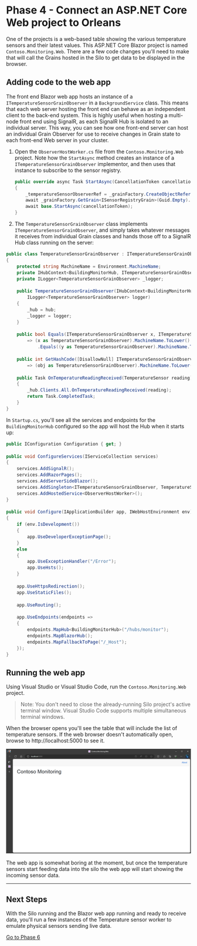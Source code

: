 # Phase 4 - Connect an ASP.NET Core Web project to Orleans

One of the projects is a web-based table showing the various temperature sensors and their latest values. This ASP.NET Core Blazor project is named `Contoso.Monitoring.Web`. There are a few code changes you'll need to make that will call the Grains hosted in the Silo to get data to be displayed in the browser. 

## Adding code to the web app

The front end Blazor web app hosts an instance of a `ITemperatureSensorGrainObserver` in a `BackgroundService` class. This means that each web server hosting the front end can behave as an independent client to the back-end system. This is highly useful when hosting a multi-node front end using SignalR, as each SignalR Hub is isolated to an individual server. This way, you can see how one front-end server can host an individual Grain Observer for use to receive changes in Grain state to each front-end Web server in your cluster. 

1. Open the `ObserverHostWorker.cs` file from the `Contoso.Monitoring.Web` project. Note how the `StartAsync` method creates an instance of a `ITemperatureSensorGrainObserver` implementor, and then uses that instance to subscribe to the sensor registry. 

    ```csharp
    public override async Task StartAsync(CancellationToken cancellationToken)
    {
        _temperatureSensorObserverRef = _grainFactory.CreateObjectReference<ITemperatureSensorGrainObserver>(_temperatureSensorObserver);
        await _grainFactory.GetGrain<ISensorRegistryGrain>(Guid.Empty).Subscribe(_temperatureSensorObserverRef);
        await base.StartAsync(cancellationToken);
    }
    ```

1. The `TemperatureSensorGrainObserver` class implements `ITemperatureSensorGrainObserver`, and simply takes whatever messages it receives from individual Grain classes and hands those off to a SignalR Hub class running on the server:

```csharp
public class TemperatureSensorGrainObserver : ITemperatureSensorGrainObserver
{
    protected string MachineName = Environment.MachineName;
    private IHubContext<BuildingMonitorHub, ITemperatureSensorGrainObserver> _hub;
    private ILogger<TemperatureSensorGrainObserver> _logger;

    public TemperatureSensorGrainObserver(IHubContext<BuildingMonitorHub, ITemperatureSensorGrainObserver> hub, 
        ILogger<TemperatureSensorGrainObserver> logger)
    {
        _hub = hub;
        _logger = logger;
    }

    public bool Equals(ITemperatureSensorGrainObserver x, ITemperatureSensorGrainObserver y)
        => (x as TemperatureSensorGrainObserver).MachineName.ToLower()
            .Equals((y as TemperatureSensorGrainObserver).MachineName.ToLower());

    public int GetHashCode([DisallowNull] ITemperatureSensorGrainObserver obj)
        => (obj as TemperatureSensorGrainObserver).MachineName.ToLower().GetHashCode();

    public Task OnTemperatureReadingReceived(TemperatureSensor reading)
    {
        _hub.Clients.All.OnTemperatureReadingReceived(reading);
        return Task.CompletedTask;
    }
}
```

In `Startup.cs`, you'll see all the services and endpoints for the `BuildingMonitorHub` configured so the app will host the Hub when it starts up: 

```csharp
public IConfiguration Configuration { get; }

public void ConfigureServices(IServiceCollection services)
{
    services.AddSignalR();
    services.AddRazorPages();
    services.AddServerSideBlazor();
    services.AddSingleton<ITemperatureSensorGrainObserver, TemperatureSensorGrainObserver>();
    services.AddHostedService<ObserverHostWorker>();
}

public void Configure(IApplicationBuilder app, IWebHostEnvironment env)
{
    if (env.IsDevelopment())
    {
        app.UseDeveloperExceptionPage();
    }
    else
    {
        app.UseExceptionHandler("/Error");
        app.UseHsts();
    }

    app.UseHttpsRedirection();
    app.UseStaticFiles();

    app.UseRouting();

    app.UseEndpoints(endpoints =>
    {
        endpoints.MapHub<BuildingMonitorHub>("/hubs/monitor");
        endpoints.MapBlazorHub();
        endpoints.MapFallbackToPage("/_Host");
    });
}
```

## Running the web app 

Using Visual Studio or Visual Studio Code, run the `Contoso.Monitoring.Web` project.

> Note: You don't need to close the already-running Silo project's active terminal window. Visual Studio Code supports multiple simultaneous terminal windows. 

When the browser opens you'll see the table that will include the list of temperature sensors. If the web browser doesn't automatically open, browse to http://localhost:5000 to see it.

![The temperature page open in a browser.](media/06-browser-empty.png)

The web app is somewhat boring at the moment, but once the temperature sensors start feeding data into the silo the web app will start showing the incoming sensor data.

---

## Next Steps

With the Silo running and the Blazor web app running and ready to receive data, you'll run a few instances of the Temperature sensor worker to emulate physical sensors sending live data.

[Go to Phase 6](06-temperature-worker-service.md)
